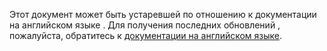 Этот документ может быть устаревшей по отношению к документации на английском языке . Для получения последних обновлений , пожалуйста, обратитесь к <a href="/en/">документации на английском языке</a>.
